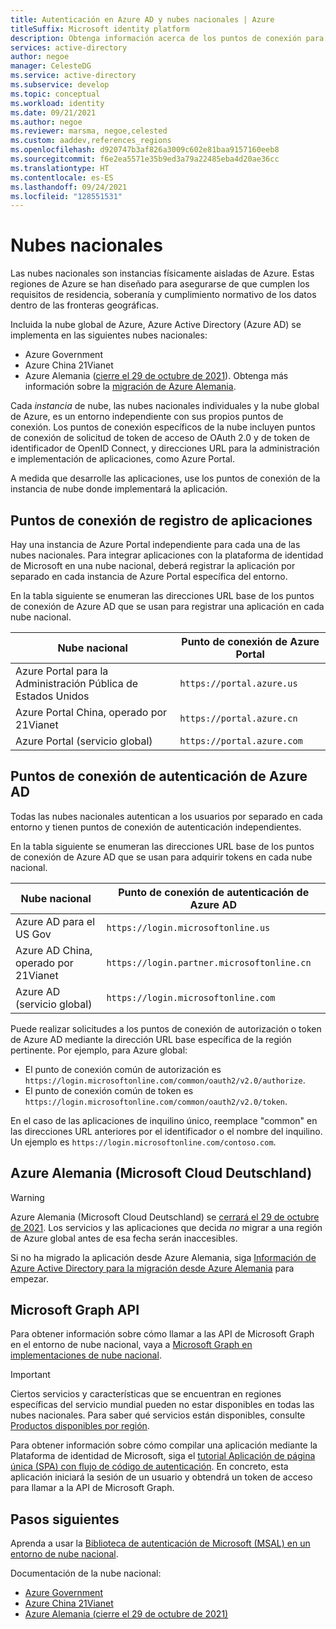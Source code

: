 ```yaml
---
title: Autenticación en Azure AD y nubes nacionales | Azure
titleSuffix: Microsoft identity platform
description: Obtenga información acerca de los puntos de conexión para la autenticación y registro de aplicaciones en nubes nacionales.
services: active-directory
author: negoe
manager: CelesteDG
ms.service: active-directory
ms.subservice: develop
ms.topic: conceptual
ms.workload: identity
ms.date: 09/21/2021
ms.author: negoe
ms.reviewer: marsma, negoe,celested
ms.custom: aaddev,references_regions
ms.openlocfilehash: d920747b3af826a3009c602e81baa9157160eeb8
ms.sourcegitcommit: f6e2ea5571e35b9ed3a79a22485eba4d20ae36cc
ms.translationtype: HT
ms.contentlocale: es-ES
ms.lasthandoff: 09/24/2021
ms.locfileid: "128551531"
---
```

# <a name="national-clouds"></a>Nubes nacionales

Las nubes nacionales son instancias físicamente aisladas de Azure. Estas regiones de Azure se han diseñado para asegurarse de que cumplen los requisitos de residencia, soberanía y cumplimiento normativo de los datos dentro de las fronteras geográficas.

Incluida la nube global de Azure, Azure Active Directory (Azure AD) se implementa en las siguientes nubes nacionales:

- Azure Government
- Azure China 21Vianet
- Azure Alemania ([cierre el 29 de octubre de 2021](https://www.microsoft.com/cloud-platform/germany-cloud-regions)). Obtenga más información sobre la [migración de Azure Alemania](#azure-germany-microsoft-cloud-deutschland).

Cada _instancia_ de nube, las nubes nacionales individuales y la nube global de Azure, es un entorno independiente con sus propios puntos de conexión. Los puntos de conexión específicos de la nube incluyen puntos de conexión de solicitud de token de acceso de OAuth 2.0 y de token de identificador de OpenID Connect, y direcciones URL para la administración e implementación de aplicaciones, como Azure Portal.

A medida que desarrolle las aplicaciones, use los puntos de conexión de la instancia de nube donde implementará la aplicación.

## <a name="app-registration-endpoints"></a>Puntos de conexión de registro de aplicaciones

Hay una instancia de Azure Portal independiente para cada una de las nubes nacionales. Para integrar aplicaciones con la plataforma de identidad de Microsoft en una nube nacional, deberá registrar la aplicación por separado en cada instancia de Azure Portal específica del entorno.

En la tabla siguiente se enumeran las direcciones URL base de los puntos de conexión de Azure AD que se usan para registrar una aplicación en cada nube nacional.

| Nube nacional                          | Punto de conexión de Azure Portal      |
| --------------------------------------- | -------------------------- |
| Azure Portal para la Administración Pública de Estados Unidos          | `https://portal.azure.us`  |
| Azure Portal China, operado por 21Vianet | `https://portal.azure.cn`  |
| Azure Portal (servicio global)           | `https://portal.azure.com` |

## <a name="azure-ad-authentication-endpoints"></a>Puntos de conexión de autenticación de Azure AD

Todas las nubes nacionales autentican a los usuarios por separado en cada entorno y tienen puntos de conexión de autenticación independientes.

En la tabla siguiente se enumeran las direcciones URL base de los puntos de conexión de Azure AD que se usan para adquirir tokens en cada nube nacional.

| Nube nacional                      | Punto de conexión de autenticación de Azure AD           |
| ----------------------------------- | ------------------------------------------ |
| Azure AD para el US Gov          | `https://login.microsoftonline.us`         |
| Azure AD China, operado por 21Vianet | `https://login.partner.microsoftonline.cn` |
| Azure AD (servicio global)           | `https://login.microsoftonline.com`        |

Puede realizar solicitudes a los puntos de conexión de autorización o token de Azure AD mediante la dirección URL base específica de la región pertinente. Por ejemplo, para Azure global:

- El punto de conexión común de autorización es `https://login.microsoftonline.com/common/oauth2/v2.0/authorize`.
- El punto de conexión común de token es `https://login.microsoftonline.com/common/oauth2/v2.0/token`.

En el caso de las aplicaciones de inquilino único, reemplace "common" en las direcciones URL anteriores por el identificador o el nombre del inquilino. Un ejemplo es `https://login.microsoftonline.com/contoso.com`.

## <a name="azure-germany-microsoft-cloud-deutschland"></a>Azure Alemania (Microsoft Cloud Deutschland)

> [!WARNING]
> Azure Alemania (Microsoft Cloud Deutschland) se [cerrará el 29 de octubre de 2021](https://www.microsoft.com/cloud-platform/germany-cloud-regions). Los servicios y las aplicaciones que decida _no_ migrar a una región de Azure global antes de esa fecha serán inaccesibles.

Si no ha migrado la aplicación desde Azure Alemania, siga [Información de Azure Active Directory para la migración desde Azure Alemania](/microsoft-365/enterprise/ms-cloud-germany-transition-azure-ad) para empezar.

## <a name="microsoft-graph-api"></a>Microsoft Graph API

Para obtener información sobre cómo llamar a las API de Microsoft Graph en el entorno de nube nacional, vaya a [Microsoft Graph en implementaciones de nube nacional](/graph/deployments).

> [!IMPORTANT]
> Ciertos servicios y características que se encuentran en regiones específicas del servicio mundial pueden no estar disponibles en todas las nubes nacionales. Para saber qué servicios están disponibles, consulte [Productos disponibles por región](https://azure.microsoft.com/global-infrastructure/services/?products=all&regions=usgov-non-regional,us-dod-central,us-dod-east,usgov-arizona,usgov-iowa,usgov-texas,usgov-virginia,china-non-regional,china-east,china-east-2,china-north,china-north-2,germany-non-regional,germany-central,germany-northeast).

Para obtener información sobre cómo compilar una aplicación mediante la Plataforma de identidad de Microsoft, siga el [tutorial Aplicación de página única (SPA) con flujo de código de autenticación](tutorial-v2-angular-auth-code.md). En concreto, esta aplicación iniciará la sesión de un usuario y obtendrá un token de acceso para llamar a la API de Microsoft Graph.

## <a name="next-steps"></a>Pasos siguientes

Aprenda a usar la [Biblioteca de autenticación de Microsoft (MSAL) en un entorno de nube nacional](msal-national-cloud.md).

Documentación de la nube nacional:

- [Azure Government](../../azure-government/index.yml)
- [Azure China 21Vianet](/azure/china/)
- [Azure Alemania (cierre el 29 de octubre de 2021)](../../germany/index.yml)
